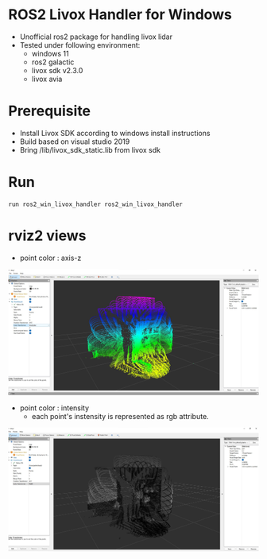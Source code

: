 # ROS2 Livox Handler for Windows 

- Unofficial ros2 package for handling livox lidar
- Tested under following environment:
    - windows 11
    - ros2 galactic
    - livox sdk v2.3.0
    - livox avia

# Prerequisite

- Install Livox SDK according to windows install instructions
- Build based on visual studio 2019
- Bring /lib/livox_sdk_static.lib from livox sdk

# Run 

```
run ros2_win_livox_handler ros2_win_livox_handler
```

# rviz2 views

- point color : axis-z

![rviz2_axis](./doc/rviz2_axis.jpg "rviz2 axis based color")

- point color : intensity 
  - each point's instensity is represented as rgb attribute. 

![rviz2_reflectivity](./doc/rviz2_reflectivity.jpg "rviz2 reflectivity based color")

